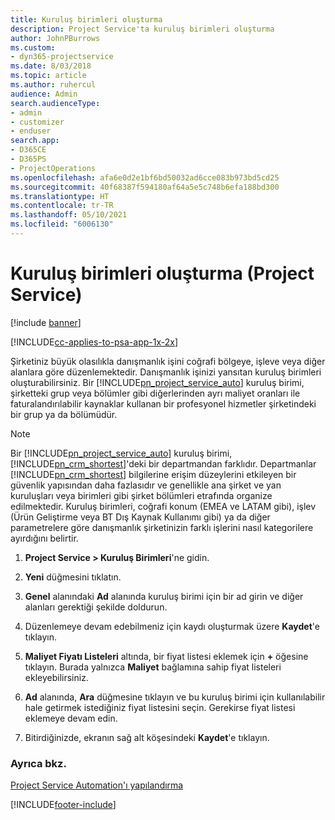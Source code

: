 ```yaml
---
title: Kuruluş birimleri oluşturma
description: Project Service'ta kuruluş birimleri oluşturma
author: JohnPBurrows
ms.custom:
- dyn365-projectservice
ms.date: 8/03/2018
ms.topic: article
ms.author: ruhercul
audience: Admin
search.audienceType:
- admin
- customizer
- enduser
search.app:
- D365CE
- D365PS
- ProjectOperations
ms.openlocfilehash: afa6e0d2e1bf6bd50032ad6cce083b973bd5cd25
ms.sourcegitcommit: 40f68387f594180af64a5e5c748b6efa188bd300
ms.translationtype: HT
ms.contentlocale: tr-TR
ms.lasthandoff: 05/10/2021
ms.locfileid: "6006130"
---
```

# <a name="create-organizational-units-project-service"></a>Kuruluş birimleri oluşturma (Project Service)

[!include [banner](../includes/psa-now-project-operations.md)]

[!INCLUDE[cc-applies-to-psa-app-1x-2x](../includes/cc-applies-to-psa-app-1x-2x.md)]

Şirketiniz büyük olasılıkla danışmanlık işini coğrafi bölgeye, işleve veya diğer alanlara göre düzenlemektedir. Danışmanlık işinizi yansıtan kuruluş birimleri oluşturabilirsiniz. Bir [!INCLUDE[pn_project_service_auto](../includes/pn-project-service-auto.md)] kuruluş birimi, şirketteki grup veya bölümler gibi diğerlerinden ayrı maliyet oranları ile faturalandırılabilir kaynaklar kullanan bir profesyonel hizmetler şirketindeki bir grup ya da bölümüdür.  
  
> [!NOTE]
>  Bir [!INCLUDE[pn_project_service_auto](../includes/pn-project-service-auto.md)] kuruluş birimi, [!INCLUDE[pn_crm_shortest](../includes/pn-crm-shortest.md)]'deki bir departmandan farklıdır. Departmanlar [!INCLUDE[pn_crm_shortest](../includes/pn-crm-shortest.md)] bilgilerine erişim düzeylerini etkileyen bir güvenlik yapısından daha fazlasıdır ve genellikle ana şirket ve yan kuruluşları veya birimleri gibi şirket bölümleri etrafında organize edilmektedir. Kuruluş birimleri, coğrafi konum (EMEA ve LATAM gibi), işlev (Ürün Geliştirme veya BT Dış Kaynak Kullanımı gibi) ya da diğer parametrelere göre danışmanlık şirketinizin farklı işlerini nasıl kategorilere ayırdığını belirtir.  
  
1.  **Project Service > Kuruluş Birimleri**'ne gidin.  
  
2.  **Yeni** düğmesini tıklatın.  
  
3.  **Genel** alanındaki **Ad** alanında kuruluş birimi için bir ad girin ve diğer alanları gerektiği şekilde doldurun.  
  
4.  Düzenlemeye devam edebilmeniz için kaydı oluşturmak üzere **Kaydet**'e tıklayın.  
  
5.  **Maliyet Fiyatı Listeleri** altında, bir fiyat listesi eklemek için **+** öğesine tıklayın. Burada yalnızca **Maliyet** bağlamına sahip fiyat listeleri ekleyebilirsiniz.  
  
6.  **Ad** alanında, **Ara** düğmesine tıklayın ve bu kuruluş birimi için kullanılabilir hale getirmek istediğiniz fiyat listesini seçin. Gerekirse fiyat listesi eklemeye devam edin.  
  
7.  Bitirdiğinizde, ekranın sağ alt köşesindeki **Kaydet**'e tıklayın.  
  
### <a name="see-also"></a>Ayrıca bkz.  
 [Project Service Automation'ı yapılandırma](../psa/configure.md)


[!INCLUDE[footer-include](../includes/footer-banner.md)]